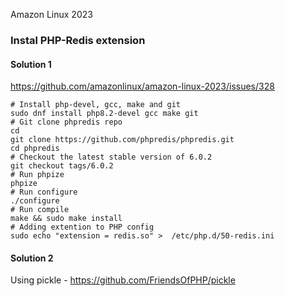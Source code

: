 Amazon Linux 2023

### Instal PHP-Redis extension

#### Solution 1
https://github.com/amazonlinux/amazon-linux-2023/issues/328
```
# Install php-devel, gcc, make and git
sudo dnf install php8.2-devel gcc make git
# Git clone phpredis repo
cd
git clone https://github.com/phpredis/phpredis.git
cd phpredis
# Checkout the latest stable version of 6.0.2
git checkout tags/6.0.2
# Run phpize
phpize
# Run configure
./configure
# Run compile
make && sudo make install
# Adding extention to PHP config
sudo echo "extension = redis.so" >  /etc/php.d/50-redis.ini
```

#### Solution 2
Using pickle - https://github.com/FriendsOfPHP/pickle

